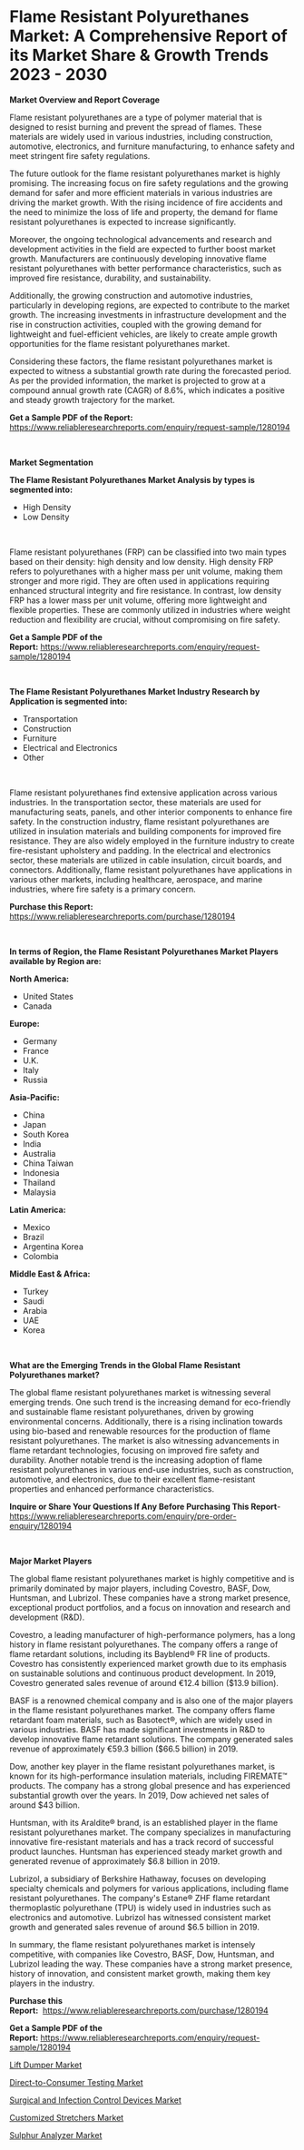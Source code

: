 <p><h1>Flame Resistant Polyurethanes Market: A Comprehensive Report of its Market Share & Growth Trends 2023 - 2030</h1></p><p><strong>Market Overview and Report Coverage</strong></p>
<p><p>Flame resistant polyurethanes are a type of polymer material that is designed to resist burning and prevent the spread of flames. These materials are widely used in various industries, including construction, automotive, electronics, and furniture manufacturing, to enhance safety and meet stringent fire safety regulations.</p><p>The future outlook for the flame resistant polyurethanes market is highly promising. The increasing focus on fire safety regulations and the growing demand for safer and more efficient materials in various industries are driving the market growth. With the rising incidence of fire accidents and the need to minimize the loss of life and property, the demand for flame resistant polyurethanes is expected to increase significantly.</p><p>Moreover, the ongoing technological advancements and research and development activities in the field are expected to further boost market growth. Manufacturers are continuously developing innovative flame resistant polyurethanes with better performance characteristics, such as improved fire resistance, durability, and sustainability.</p><p>Additionally, the growing construction and automotive industries, particularly in developing regions, are expected to contribute to the market growth. The increasing investments in infrastructure development and the rise in construction activities, coupled with the growing demand for lightweight and fuel-efficient vehicles, are likely to create ample growth opportunities for the flame resistant polyurethanes market.</p><p>Considering these factors, the flame resistant polyurethanes market is expected to witness a substantial growth rate during the forecasted period. As per the provided information, the market is projected to grow at a compound annual growth rate (CAGR) of 8.6%, which indicates a positive and steady growth trajectory for the market.</p></p>
<p><strong>Get a Sample PDF of the Report:</strong> <a href="https://www.reliableresearchreports.com/enquiry/request-sample/1280194">https://www.reliableresearchreports.com/enquiry/request-sample/1280194</a></p>
<p>&nbsp;</p>
<p><strong>Market Segmentation</strong></p>
<p><strong>The Flame Resistant Polyurethanes Market Analysis by types is segmented into:</strong></p>
<p><ul><li>High Density</li><li>Low Density</li></ul></p>
<p>&nbsp;</p>
<p><p>Flame resistant polyurethanes (FRP) can be classified into two main types based on their density: high density and low density. High density FRP refers to polyurethanes with a higher mass per unit volume, making them stronger and more rigid. They are often used in applications requiring enhanced structural integrity and fire resistance. In contrast, low density FRP has a lower mass per unit volume, offering more lightweight and flexible properties. These are commonly utilized in industries where weight reduction and flexibility are crucial, without compromising on fire safety.</p></p>
<p><strong>Get a Sample PDF of the Report:</strong>&nbsp;<a href="https://www.reliableresearchreports.com/enquiry/request-sample/1280194">https://www.reliableresearchreports.com/enquiry/request-sample/1280194</a></p>
<p>&nbsp;</p>
<p><strong>The Flame Resistant Polyurethanes Market Industry Research by Application is segmented into:</strong></p>
<p><ul><li>Transportation</li><li>Construction</li><li>Furniture</li><li>Electrical and Electronics</li><li>Other</li></ul></p>
<p>&nbsp;</p>
<p><p>Flame resistant polyurethanes find extensive application across various industries. In the transportation sector, these materials are used for manufacturing seats, panels, and other interior components to enhance fire safety. In the construction industry, flame resistant polyurethanes are utilized in insulation materials and building components for improved fire resistance. They are also widely employed in the furniture industry to create fire-resistant upholstery and padding. In the electrical and electronics sector, these materials are utilized in cable insulation, circuit boards, and connectors. Additionally, flame resistant polyurethanes have applications in various other markets, including healthcare, aerospace, and marine industries, where fire safety is a primary concern.</p></p>
<p><strong>Purchase this Report:</strong>&nbsp; <a href="https://www.reliableresearchreports.com/purchase/1280194">https://www.reliableresearchreports.com/purchase/1280194</a></p>
<p>&nbsp;</p>
<p><strong>In terms of Region, the Flame Resistant Polyurethanes Market Players available by Region are:</strong></p>
<p>
    <p> <strong> North America: </strong>
        <ul>
            <li>United States</li>
            <li>Canada</li>
        </ul>
        </p> 
    <p> <strong> Europe: </strong>
        <ul>
            <li>Germany</li>
            <li>France</li>
            <li>U.K.</li>
            <li>Italy</li>
            <li>Russia</li>
        </ul>
        </p> 
    <p> <strong> Asia-Pacific: </strong>
        <ul>
            <li>China</li>
            <li>Japan</li>
            <li>South Korea</li>
            <li>India</li>
            <li>Australia</li>
            <li>China Taiwan</li>
            <li>Indonesia</li>
            <li>Thailand</li>
            <li>Malaysia</li>
        </ul>
        </p> 
    <p> <strong> Latin America: </strong>
        <ul>
            <li>Mexico</li>
            <li>Brazil</li>
            <li>Argentina Korea</li>
            <li>Colombia</li>
        </ul>
        </p> 
    <p> <strong> Middle East & Africa: </strong>
        <ul>
            <li>Turkey</li>
            <li>Saudi</li>
            <li>Arabia</li>
            <li>UAE</li>
            <li>Korea</li>
        </ul>
    </p>
    </p>
<p>&nbsp;</p>
<p><strong>What are the Emerging Trends in the Global Flame Resistant Polyurethanes market?</strong></p>
<p><p>The global flame resistant polyurethanes market is witnessing several emerging trends. One such trend is the increasing demand for eco-friendly and sustainable flame resistant polyurethanes, driven by growing environmental concerns. Additionally, there is a rising inclination towards using bio-based and renewable resources for the production of flame resistant polyurethanes. The market is also witnessing advancements in flame retardant technologies, focusing on improved fire safety and durability. Another notable trend is the increasing adoption of flame resistant polyurethanes in various end-use industries, such as construction, automotive, and electronics, due to their excellent flame-resistant properties and enhanced performance characteristics.</p></p>
<p><strong>Inquire or Share Your Questions If Any Before Purchasing This Report</strong>- <a href="https://www.reliableresearchreports.com/enquiry/pre-order-enquiry/1280194">https://www.reliableresearchreports.com/enquiry/pre-order-enquiry/1280194</a></p>
<p>&nbsp;</p>
<p><strong>Major Market Players</strong></p>
<p><p>The global flame resistant polyurethanes market is highly competitive and is primarily dominated by major players, including Covestro, BASF, Dow, Huntsman, and Lubrizol. These companies have a strong market presence, exceptional product portfolios, and a focus on innovation and research and development (R&D).</p><p>Covestro, a leading manufacturer of high-performance polymers, has a long history in flame resistant polyurethanes. The company offers a range of flame retardant solutions, including its Bayblend® FR line of products. Covestro has consistently experienced market growth due to its emphasis on sustainable solutions and continuous product development. In 2019, Covestro generated sales revenue of around €12.4 billion ($13.9 billion).</p><p>BASF is a renowned chemical company and is also one of the major players in the flame resistant polyurethanes market. The company offers flame retardant foam materials, such as Basotect®, which are widely used in various industries. BASF has made significant investments in R&D to develop innovative flame retardant solutions. The company generated sales revenue of approximately €59.3 billion ($66.5 billion) in 2019.</p><p>Dow, another key player in the flame resistant polyurethanes market, is known for its high-performance insulation materials, including FIREMATE™ products. The company has a strong global presence and has experienced substantial growth over the years. In 2019, Dow achieved net sales of around $43 billion.</p><p>Huntsman, with its Araldite® brand, is an established player in the flame resistant polyurethanes market. The company specializes in manufacturing innovative fire-resistant materials and has a track record of successful product launches. Huntsman has experienced steady market growth and generated revenue of approximately $6.8 billion in 2019.</p><p>Lubrizol, a subsidiary of Berkshire Hathaway, focuses on developing specialty chemicals and polymers for various applications, including flame resistant polyurethanes. The company's Estane® ZHF flame retardant thermoplastic polyurethane (TPU) is widely used in industries such as electronics and automotive. Lubrizol has witnessed consistent market growth and generated sales revenue of around $6.5 billion in 2019.</p><p>In summary, the flame resistant polyurethanes market is intensely competitive, with companies like Covestro, BASF, Dow, Huntsman, and Lubrizol leading the way. These companies have a strong market presence, history of innovation, and consistent market growth, making them key players in the industry.</p></p>
<p><strong>Purchase this Report:</strong>&nbsp;&nbsp;<a href="https://www.reliableresearchreports.com/purchase/1280194">https://www.reliableresearchreports.com/purchase/1280194</a></p>
<p></p>
<p><strong>Get a Sample PDF of the Report:</strong>&nbsp;<a href="https://www.reliableresearchreports.com/enquiry/request-sample/1280194">https://www.reliableresearchreports.com/enquiry/request-sample/1280194</a></p>
<p><p><a href="https://medium.com/@raygrimes1999/lift-dumper-market-size-growth-forecast-2023-2030-2f7dd74de9b3">Lift Dumper Market</a></p><p><a href="https://www.linkedin.com/pulse/direct-to-consumer-testing-market-size-growth-forecast/">Direct-to-Consumer Testing Market</a></p><p><a href="https://www.linkedin.com/pulse/surgical-infection-control-devices-market-research-report/">Surgical and Infection Control Devices Market</a></p><p><a href="https://www.linkedin.com/pulse/customized-stretchers-market-insights-players-forecast-till/">Customized Stretchers Market</a></p><p><a href="https://medium.com/@mayrussel1912/sulphur-analyzer-market-size-growth-forecast-2023-2030-dc236610da56">Sulphur Analyzer Market</a></p></p>